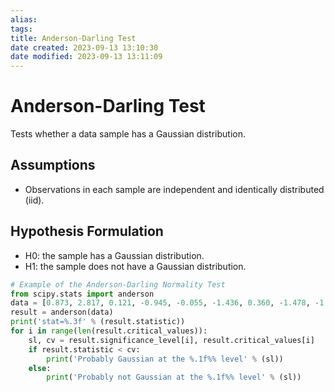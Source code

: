 ```yaml
---
alias: 
tags: 
title: Anderson-Darling Test
date created: 2023-09-13 13:10:30
date modified: 2023-09-13 13:11:09
---
```


# Anderson-Darling Test

Tests whether a data sample has a Gaussian distribution.

## Assumptions

- Observations in each sample are independent and identically distributed (iid).

## Hypothesis Formulation

- H0: the sample has a Gaussian distribution.
- H1: the sample does not have a Gaussian distribution.

```python
# Example of the Anderson-Darling Normality Test
from scipy.stats import anderson
data = [0.873, 2.817, 0.121, -0.945, -0.055, -1.436, 0.360, -1.478, -1.637, -1.869]
result = anderson(data)
print('stat=%.3f' % (result.statistic))
for i in range(len(result.critical_values)):
	sl, cv = result.significance_level[i], result.critical_values[i]
	if result.statistic < cv:
		print('Probably Gaussian at the %.1f%% level' % (sl))
	else:
		print('Probably not Gaussian at the %.1f%% level' % (sl))
```